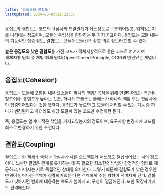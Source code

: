 ```yaml
---
title: '응집도와 결합도'
lastUpdated: 2024-03-02T21:22:36
---
```


응집도와 결합도는 코드의 관심사와 연결관계가 어느정도로 구분되어있고, 얽혀있는지를 나타내는 정도이며, 모듈의 독립성을 판단하는 두 가지 지표이다. 응집도는 모듈 내부의 기능적인 집중 정도, 결합도는 모듈과 모듈간의 상호 의존 정도라고 할 수 있다.
 
**높은 응집도와 낮은 결합도**를 가진 코드가 객체지향적으로 좋은 코드로 여겨지며, <br> 객체지향 원칙 중 개방 폐쇄 원칙(Open-Closed Principle, OCP)과 연관있는 개념이다. 

## 응집도(Cohesion)
 응집도는 모듈에 포함된 내부 요소들이 하나의 책임/ 목적을 위해 연결되어있는 연관된 정도이다. 응집도가 높다는 것은, 하나의 모듈또는 쿨래스가 하나의 책임 또는 관심사에만 집중되어있다는 것을 뜻한다. 응집도가 높으면 그 모듈이 처리할 수 있는 기능 중 하나가 변경된다고 하더라도 해당 모듈에 있는 코드만 수정하면 된다.

즉, 응집도는 얼마나 적은 책임을 가지고있는지의 정도이며, 요구사항 변경시에 코드를 최소로 변경하기 위한 조건이다.

## 결합도(Coupling)
 결합도는 한 객체가 책임과 관심사가 다른 오브젝트와 어느정도 결합되어있는 지의 정도이다. 느슨한 결합은 관계를 유지하는 데 꼭 필요한 최소한의 방법만 간접적인 형태로 제공하고, 나머지는 서로 독립적인 상태를 의미한다. 그렇기 떄문에 결합도가 낮은 경우엔 변경이 일어나는 객체가 결합되어있는 다른 객체에게 주는 영향이 적어지게 된다. 결합도가 낮아지면 변화에 대응하는 속도가 높아지고, 구성이 깔끔해진다. 또한 확장하기에도 편리해진다. 
